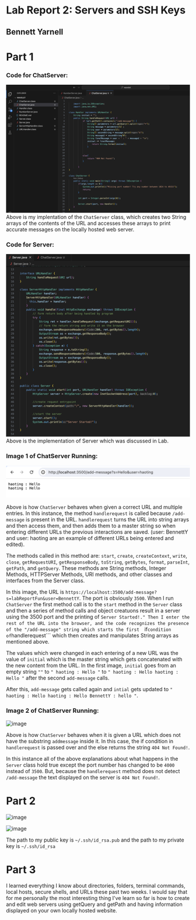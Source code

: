 # Lab Report 2: Servers and SSH Keys
## Bennett Yarnell 



# Part 1


### Code for ChatServer:
![image](codeitself.png)
Above is my implentation of the ```ChatServer``` class, which creates two String arrays of the contents of the URL and accesses these arrays to print accurate messages on the locally hosted web server.

### Code for Server:
![image](Server.png)
Above is the implementation of Server which was discussed in Lab.

### Image 1 of ChatServer Running:
![image](image1234.png)

Above is how ```ChatServer``` behaves when given a correct URL and multiple entries. In this instance, the method ```handlerequest``` is called because ```/add-message``` is present in the URL. ```handlerequest``` turns the URL into string arrays and then access them, and then adds them to a master string so when entering different URLs the previous interactions are saved. (user: BennettY and user: haoting are an example of different URLs being entered and edited). 

The methods called in this method are:
```start```,  ```create```, ```createContext```, ```write```, ```close```, ```getRequestURI```, ```getResponseBody```, ```toString```, ```getBytes```, ```format```, ```parseInt```, ```getPath```, and ```getQuery```.
These methods are String methods, Integer Methods, HTTPServer Methods, URI methods, and other classes and interfaces from the Server class. 

In this image, the URL is ```https://localhost:3500/add-message?s=labReportFun&user=BennettY```. The port is obviously ```3500```. When I run ```ChatServer``` the first method call is to the ```start``` method in the ```Server``` class and then a series of method calls and object creatuons result in a server using the 3500 port and the printing of ```Server Started!." Then I enter the rest of the URL into the browser, and the code recognizes the presence of the "/add-message" string which starts the first  ```if``` condition of ```handlerequest``` which then creates and manipulates String arrays as mentioned above. 

The values which were changed in each entering of a new URL was the value of ```initial``` which is the master string which gets concatenated with the new content from the URL. In the first image, ```initial``` goes from an empty string ```""``` to ```" haoting : Hello "``` to ```" haoting : Hello haoting : Hello "``` after the second ```add-message``` calls. 

After this, ```add-message``` gets called again and ```intial``` gets updated to ```" haoting : Hello haoting : Hello BennettY : hello "```.



### Image 2 of ChatServer Running:
![image](serverRunning.png)

Above is how ```ChatServer``` behaves when it is given a URL which does not have the substring ```addmessage``` inside it. In this case, the if condition in ```handlerequest``` is passed over and the else returns the string ```404 Not Found!```.

In this instance all of the above explanations about what happens in the ```Server``` class hold true except the port number has changed to be ```4000``` instead of ```3500```. But, because the ```handlerequest``` method does not detect ```/add-message``` the text displayed on the server is ```404 Not Found!```.

# Part 2

![image](newphoto.png)

![image](lastphoto.png)

The path to my public key is ```~/.ssh/id_rsa.pub``` and the path to my private key is ```~/.ssh/id_rsa```


# Part 3

I learned everything I know about directories, folders, terminal commands, local hosts, secure shells, and URLs these past two weeks. I would say that for me personally the most interesting thing I've learn so far is how to create and edit web servers using getQuery and getPath and having information displayed on your own locally hosted website. 







